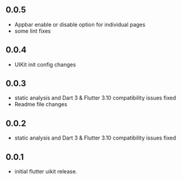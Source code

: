 ## 0.0.5

* Appbar enable or disable option for individual pages
* some lint fixes
## 0.0.4

* UIKit init config changes
## 0.0.3

* static analysis and Dart 3 & Flutter 3.10 compatibility issues fixed
* Readme file changes
## 0.0.2

* static analysis and Dart 3 & Flutter 3.10 compatibility issues fixed
## 0.0.1

* initial flutter uikit release.